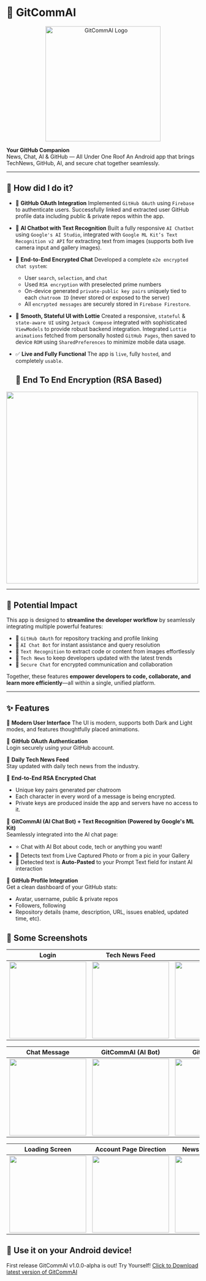 # 🚀 GitCommAI

<div align="center">
  <img src="https://nilayg26.github.io/Animation/gitcommailogocompressed_11zon.jpg" alt="GitCommAI Logo" width="300"/>
</div>

**Your GitHub Companion**  
News, Chat, AI & GitHub — All Under One Roof
An Android app that brings TechNews, GitHub, AI, and secure chat together seamlessly.

---

## 🚀 How did I do it?

* 🔐 **GitHub OAuth Integration**
  Implemented `GitHub OAuth` using `Firebase` to authenticate users. Successfully linked and extracted user GitHub profile data including public & private repos within the app.

* 🤖 **AI Chatbot with Text Recognition**
  Built a fully responsive `AI Chatbot` using `Google's AI Studio`, integrated with `Google ML Kit’s Text Recognition v2 API` for extracting text from images (supports both live camera input and gallery images).

* 💬 **End-to-End Encrypted Chat**
  Developed a complete `e2e encrypted chat system`:

  * User `search`, `selection`, and `chat`
  * Used `RSA encryption` with preselected prime numbers
  * On-device generated `private-public key pairs` uniquely tied to each `chatroom ID` (never stored or exposed to the server)
  * All `encrypted messages` are securely stored in `Firebase Firestore`.

* 🎨 **Smooth, Stateful UI with Lottie**
  Created a responsive, `stateful` & `state-aware UI` using `Jetpack Compose` integrated with sophisticated `ViewModels` to provide robust backend integration.
  Integrated `Lottie animations` fetched from personally hosted `GitHub Pages`, then saved to device `ROM` using `SharedPreferences` to minimize mobile data usage.

* ✅ **Live and Fully Functional**
  The app is `live`, fully `hosted`, and completely `usable`.

  ## 💬 End To End Encryption (RSA Based) 
<img src="https://nilayg26.github.io/Animation/GitCommAISamplePics21.jpeg" width="500"/>

---


## 🌟 Potential Impact

This app is designed to **streamline the developer workflow** by seamlessly integrating multiple powerful features:

* 🔗 `GitHub OAuth` for repository tracking and profile linking
* 🤖 `AI Chat Bot` for instant assistance and query resolution
* 🧠 `Text Recognition` to extract code or content from images effortlessly
* 📰 `Tech News` to keep developers updated with the latest trends
* 🔐 `Secure Chat` for encrypted communication and collaboration

Together, these features **empower developers to code, collaborate, and learn more efficiently**—all within a single, unified platform.

---

## ✨ Features
📱 **Modern User Interface**
The UI is modern, supports both Dark and Light modes, and features thoughtfully placed animations.

🔐 **GitHub OAuth Authentication**  
Login securely using your GitHub account.

📰 **Daily Tech News Feed**  
Stay updated with daily tech news from the industry.

💬 **End-to-End RSA Encrypted Chat**  
- Unique key pairs generated per chatroom  
- Each character in every word of a message is being encrypted.  
- Private keys are produced inside the app and servers have no access to it.  

📸 **GitCommAI (AI Chat Bot) + Text Recognition (Powered by Google's ML Kit)**  
Seamlessly integrated into the AI chat page:  
- ⭐️ Chat with AI Bot about code, tech or anything you want!
- 📸 Detects text from Live Captured Photo or from a pic in your Gallery
- 🔎 Detected text is **Auto-Pasted** to your Prompt Text field for instant AI interaction 

👤 **GitHub Profile Integration**  
Get a clean dashboard of your GitHub stats:  
- Avatar, username, public & private repos  
- Followers, following  
- Repository details (name, description, URL, issues enabled, updated time, etc).

## 📸 Some Screenshots

| Login | Tech News Feed | GitChat |
|--------|----------------|---------|
| <img src="https://nilayg26.github.io/Animation/GitCommAISamplePics01.jpeg" width="200"/> | <img src="https://nilayg26.github.io/Animation/GitCommAISamplePics20.jpeg" width="200"/> | <img src="https://nilayg26.github.io/Animation/GitCommAISamplePics14.jpeg" width="200"/> |

| Chat Message | GitCommAI (AI Bot) | GitHub Profile |
|---------------|---------------------|----------------|
| <img src="https://nilayg26.github.io/Animation/GitCommAISamplePics17.jpeg" width="200"/> | <img src="https://nilayg26.github.io/Animation/GitCommAISamplePics10.jpeg" width="200"/> | <img src="https://nilayg26.github.io/Animation/GitCommAISamplePics07.jpeg" width="200"/> |

| Loading Screen | Account Page Direction | News Page Direction |
|----------------|----------------|----------------|
| <img src="https://nilayg26.github.io/Animation/GitCommAISamplePics02.jpeg" width="200"/> | <img src="https://nilayg26.github.io/Animation/GitCommAISamplePics25.jpeg" width="200"/> | <img src="https://nilayg26.github.io/Animation/GitCommAISamplePics26.jpeg" width="200"/> |






## 🚀 Use it on your Android device!

First release GitCommAI v1.0.0-alpha is out! Try Yourself!
   [Click to Download latest version of GitCommAI](https://github.com/nilayg26/GitCommAI/releases/download/v1.0.0-alpha/gitcommai-v1.0.0alpha.apk)
  

